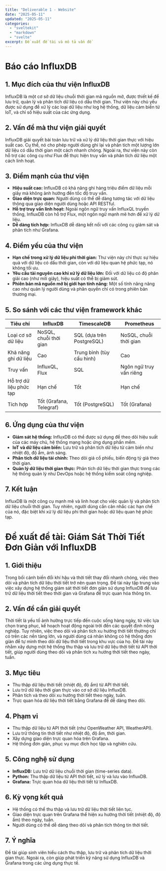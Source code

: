 ```yaml
---
title: "Deliverable 1 - Website"
date: "2025-05-11"
updated: "2025-05-11"
categories:
  - "sveltekit"
  - "markdown"
  - "svelte"
excerpt: Đề xuất đề tài và mô tả vấn đề
---
```

# Báo cáo InfluxDB

## 1. Mục đích của thư viện InfluxDB
InfluxDB là một cơ sở dữ liệu chuỗi thời gian mã nguồn mở, được thiết kế để lưu trữ, quản lý và phân tích dữ liệu có dấu thời gian. Thư viện này chủ yếu được sử dụng để xử lý các loại dữ liệu như log hệ thống, dữ liệu cảm biến từ IoT, và chỉ số hiệu suất của các ứng dụng.

## 2. Vấn đề mà thư viện giải quyết
InfluxDB giải quyết bài toán lưu trữ và xử lý dữ liệu thời gian thực với hiệu suất cao. Cụ thể, nó cho phép người dùng ghi lại và phân tích một lượng lớn dữ liệu có dấu thời gian một cách nhanh chóng. Ngoài ra, thư viện này còn hỗ trợ các công cụ như Flux để thực hiện truy vấn và phân tích dữ liệu một cách linh hoạt.

## 3. Điểm mạnh của thư viện
- **Hiệu suất cao:** InfluxDB có khả năng ghi hàng triệu điểm dữ liệu mỗi giây mà không ảnh hưởng đến tốc độ truy vấn.
- **Giao diện trực quan:** Người dùng có thể dễ dàng tương tác với dữ liệu thông qua giao diện người dùng hoặc API RESTful.
- **Hỗ trợ truy vấn linh hoạt:** Ngoài ngôn ngữ truy vấn InfluxQL truyền thống, InfluxDB còn hỗ trợ Flux, một ngôn ngữ mạnh mẽ hơn để xử lý dữ liệu.
- **Dễ dàng tích hợp:** InfluxDB dễ dàng kết nối với các công cụ giám sát và phân tích như Grafana.

## 4. Điểm yếu của thư viện
- **Hạn chế trong xử lý dữ liệu phi thời gian:** Thư viện này chỉ thực sự hiệu quả với dữ liệu có dấu thời gian, còn với dữ liệu quan hệ phức tạp, nó không tối ưu.
- **Yêu cầu tài nguyên cao khi xử lý dữ liệu lớn:** Đối với dữ liệu có độ phân giải cao (như mili giây), hiệu suất có thể bị giảm sút.
- **Phiên bản mã nguồn mở bị giới hạn tính năng:** Một số tính năng nâng cao như quản lý người dùng và phân quyền chỉ có trong phiên bản thương mại.

## 5. So sánh với các thư viện framework khác
| Tiêu chí             | InfluxDB                       | TimescaleDB                | Prometheus                |
|----------------------|----------------------------------|-----------------------------|----------------------------|
| Loại cơ sở dữ liệu    | NoSQL, chuỗi thời gian         | SQL (dựa trên PostgreSQL)  | NoSQL, chuỗi thời gian     |
| Khả năng ghi dữ liệu  | Cao                            | Trung bình (tùy cấu hình)  | Cao                         |
| Truy vấn              | InfluxQL, Flux                 | SQL                         | Ngôn ngữ truy vấn riêng    |
| Hỗ trợ dữ liệu phức tạp| Hạn chế                        | Tốt                         | Hạn chế                     |
| Tích hợp              | Tốt (Grafana, Telegraf)        | Tốt (PostgreSQL)           | Tốt (Grafana)               |

## 6. Ứng dụng của thư viện
- **Giám sát hệ thống:** InfluxDB có thể được sử dụng để theo dõi hiệu suất của các máy chủ, hệ thống mạng hoặc ứng dụng phần mềm.
- **IoT và dữ liệu cảm biến:** Lưu trữ và phân tích dữ liệu từ cảm biến như nhiệt độ, độ ẩm, ánh sáng.
- **Phân tích dữ liệu tài chính:** Theo dõi giá cổ phiếu, biến động tỷ giá theo thời gian.
- **Quản lý dữ liệu thời gian thực:** Phân tích dữ liệu thời gian thực trong các hệ thống quản lý như DevOps hoặc hệ thống kiểm soát công nghiệp.

## 7. Kết luận
InfluxDB là một công cụ mạnh mẽ và linh hoạt cho việc quản lý và phân tích dữ liệu chuỗi thời gian. Tuy nhiên, người dùng cần cân nhắc các hạn chế của nó, đặc biệt khi xử lý dữ liệu phi thời gian hoặc dữ liệu quan hệ phức tạp.

# Đề xuất đề tài: Giám Sát Thời Tiết Đơn Giản với InfluxDB

## 1. Giới thiệu
Trong bối cảnh biến đổi khí hậu và thời tiết thay đổi nhanh chóng, việc theo dõi và phân tích dữ liệu thời tiết trở nên quan trọng. Đề tài này tập trung vào việc xây dựng hệ thống giám sát thời tiết đơn giản sử dụng InfluxDB để lưu trữ dữ liệu thời tiết theo thời gian và Grafana để trực quan hóa thông tin.

## 2. Vấn đề cần giải quyết
Thời tiết là yếu tố ảnh hưởng trực tiếp đến cuộc sống hàng ngày, từ việc lựa chọn trang phục, kế hoạch hoạt động ngoài trời đến các quyết định nông nghiệp. Tuy nhiên, việc theo dõi và phân tích xu hướng thời tiết thường chỉ có trên các nền tảng lớn, và người dùng cá nhân không có hệ thống đơn giản để tự mình theo dõi dữ liệu thời tiết trong khu vực của họ. Đề tài này nhằm xây dựng một hệ thống thu thập và lưu trữ dữ liệu thời tiết từ API thời tiết, giúp người dùng theo dõi và phân tích xu hướng thời tiết theo ngày, tuần.

## 3. Mục tiêu
- Thu thập dữ liệu thời tiết (nhiệt độ, độ ẩm) từ API thời tiết.
- Lưu trữ dữ liệu thời gian thực vào cơ sở dữ liệu InfluxDB.
- Phân tích và theo dõi xu hướng thời tiết theo ngày, tuần.
- Trực quan hóa dữ liệu thời tiết bằng Grafana để dễ dàng theo dõi.

## 4. Phạm vi
- Thu thập dữ liệu từ API thời tiết (như OpenWeather API, WeatherAPI).
- Lưu trữ thông tin thời tiết như nhiệt độ, độ ẩm, thời gian.
- Xây dựng giao diện trực quan hóa trên Grafana.
- Hệ thống đơn giản, phục vụ mục đích học tập và nghiên cứu.

## 5. Công nghệ sử dụng
- **InfluxDB:** Lưu trữ dữ liệu chuỗi thời gian (time-series data).
- **Python:** Thu thập dữ liệu từ API thời tiết, xử lý và lưu vào InfluxDB.
- **Grafana:** Trực quan hóa dữ liệu thời tiết từ InfluxDB.

## 6. Kỳ vọng kết quả
- Hệ thống có thể thu thập và lưu trữ dữ liệu thời tiết liên tục.
- Giao diện trực quan trên Grafana thể hiện xu hướng thời tiết (nhiệt độ, độ ẩm) theo ngày, tuần.
- Người dùng có thể dễ dàng theo dõi và phân tích thông tin thời tiết.

## 7. Ý nghĩa
Đề tài giúp sinh viên hiểu cách thu thập, lưu trữ và phân tích dữ liệu thời gian thực. Ngoài ra, còn giúp phát triển kỹ năng sử dụng InfluxDB và Grafana trong các ứng dụng thực tế.
